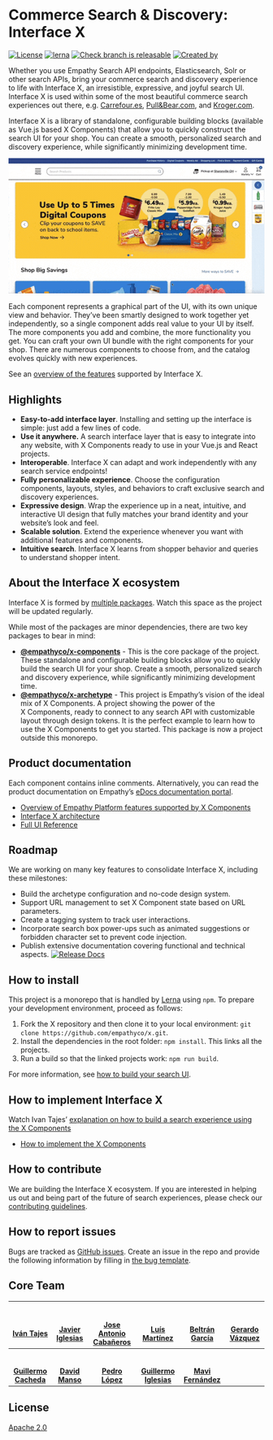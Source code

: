 # Commerce Search & Discovery: Interface X
[![License](https://img.shields.io/badge/License-Apache%202.0-blue.svg)](https://opensource.org/licenses/Apache-2.0)
[![lerna](https://img.shields.io/badge/maintained%20with-lerna-cc00ff.svg)](https://lerna.js.org/)
[![Check branch is releasable](https://github.com/empathyco/x/actions/workflows/build.yml/badge.svg?branch=main)](https://github.com/empathyco/x/actions/workflows/build.yml)
[![Created by](https://img.shields.io/badge/Created%20by-Empathy.co-green)](https://www.empathy.co)

Whether you use Empathy Search API endpoints, Elasticsearch, Solr or other search APIs, bring your commerce search and discovery experience to life with Interface X, an irresistible, expressive, and joyful search UI.  Interface X is used within some of the most beautiful commerce search experiences out there, e.g. [Carrefour.es](https://www.carrefour.es), [Pull&Bear.com](https://www.pullandbear.com), and [Kroger.com](https://www.kroger.com).

Interface X is a library of standalone, configurable building blocks (available as Vue.js based X&nbsp;Components) that allow you to quickly construct the search UI for your shop. You can create a smooth, personalized search and discovery experience, while significantly minimizing development time.


![X Components](.github/all_popular_next_searches.gif)



Each component represents a graphical part of the UI, with its own unique view and behavior. They’ve been smartly designed to work together yet independently, so a single component adds real value to your UI by itself. The more components you add and combine, the more functionality you get.
You can craft your own UI bundle with the right components for your shop. There are numerous components to choose from, and the catalog evolves quickly with new experiences.

See an [overview of the features](https://docs.empathy.co/explore-empathy-platform/experience-search-&-discovery/) supported by Interface X.

## Highlights

* **Easy-to-add interface layer**. Installing and setting up the interface is simple: just add a few lines of code.
* **Use it anywhere.** A search interface layer that is easy to integrate into any website, with X Components ready to use in your Vue.js and React projects. 
* **Interoperable**. Interface X can adapt and work independently with any search service endpoints!
* **Fully personalizable experience**. Choose the configuration components, layouts, styles, and behaviors to craft exclusive search and discovery experiences.
* **Expressive design**. Wrap the experience up in a neat, intuitive, and interactive UI design that fully matches your brand identity and your website’s look and feel.
* **Scalable solution**. Extend the experience whenever you want with additional features and components.
* **Intuitive search**. Interface X learns from shopper behavior and queries to understand shopper intent.

## About the Interface X ecosystem

Interface X is formed by [multiple packages](./.github/CONTRIBUTING.md#interface-x-and-packages).
Watch this space as the project will be updated regularly.

While most of the packages are minor dependencies, there are two key packages to bear in mind:

* **[@empathyco/x-components](https://github.com/empathyco/x/tree/main/packages/x-components)** - This is the core package of the project.
These standalone and configurable building blocks allow you to quickly build the search UI for your shop.
Create a smooth, personalized search and discovery experience, while significantly minimizing development time.
* **[@empathyco/x-archetype](https://github.com/empathyco/x-archetype)** - This project is Empathy’s vision of the
ideal mix of X&nbsp;Components. A project showing the power of the X&nbsp;Components, ready to connect to any search API with customizable layout through design tokens.
It is the perfect example to learn how to use the X&nbsp;Components to get you started. This package is now a project outside this monorepo.

## Product documentation
Each component contains inline comments. Alternatively, you can read the product documentation on Empathy’s [eDocs documentation portal](https://docs.empathy.co/explore-empathy-platform/experience-search-&-discovery/).
- [Overview of Empathy Platform features supported by X Components](https://docs.empathy.co/explore-empathy-platform/search-features/)
- [Interface X architecture](https://docs-dev.empathy.co/empathy-for-developers/build-search-ui/x-architecture/)
- [Full UI Reference](https://docs.empathy.co/empathy-for-developers/ui-reference)
<!--- [Frequently Asked Questions](Content to be developed for GitHub project)--->


## Roadmap

We are working on many key features to consolidate Interface X, including these milestones:

* Build the archetype configuration and no-code design system.
* Support URL management to set X&nbsp;Component state based on URL parameters.
* Create a tagging system to track user interactions.
* Incorporate search box power-ups such as animated suggestions or forbidden character set to prevent code injection.
* Publish extensive documentation covering functional and technical aspects.  [![Release Docs](https://img.shields.io/badge/Released-August%202021-brightgreen)](https://docs.empathy.co)

## How to install

This project is a monorepo that is handled by [Lerna](https://github.com/lerna/lerna) using `npm`. 
To prepare your development environment, proceed as follows:

1. Fork the X repository and then clone it to your local environment: `git clone https://github.com/empathyco/x.git`.
2. Install the dependencies in the root folder: `npm install`. This links all the projects.
3. Run a build so that the linked projects work: `npm run build`.

For more information, see [how to build your search UI](https://docs-dev.empathy.co/empathy-for-developers/build-search-ui/).

## How to implement Interface X

Watch Ivan Tajes’ [explanation on how to build a search experience using the X Components](https://www.youtube.com/watch?v=JjjIaQlG9aE)
- [How to implement the X Components](https://docs-dev.empathy.co/empathy-for-developers/build-search-ui/interface-x-integration-guide.html)

## How to contribute

We are building the Interface X ecosystem. If you are interested in helping us out and being part of the future of search experiences, please check our [contributing guidelines](./.github/CONTRIBUTING.md).

## How to report issues
Bugs are tracked as [GitHub issues](https://guides.github.com/features/issues/). Create an issue in the repo and provide the following information by filling in [the bug template](./.github/ISSUE_TEMPLATE/bug_report.md).


## Core Team

|    <a href="https://github.com/tajespasarela"><img src="https://avatars.githubusercontent.com/u/5759712?v=4" width="100px;" alt=""/><br /><br /><b>Iván Tajes</b></a>     | <a href="https://github.com/javieri-empathy"><img src="https://avatars.githubusercontent.com/u/68222542?v=4" width="100px;" alt=""/><br /><br /><b>Javier Iglesias</b></a>    | <a href="https://github.com/joseacabaneros"><img src="https://avatars.githubusercontent.com/u/10746604?v=4" width="100px;" alt=""/><br /><br /><b>Jose Antonio Cabañeros</b></a>  |  <a href="https://github.com/LuisMartinez15"><img src="https://avatars.githubusercontent.com/u/6247440?v=4" width="100px;" alt=""/><br /><br /><b>Luís Martínez</b></a>   | <a href="https://github.com/tiborux"><img src="https://avatars.githubusercontent.com/u/6597815?v=4" width="100px;" alt=""/><br /><br /><b>Beltrán García</b></a>  | <a href="https://github.com/herrardo"><img src="https://avatars.githubusercontent.com/u/4663897?v=4" width="100px;" alt=""/><br /><br /><b>Gerardo Vázquez</b></a>    |
|:------------------------------------------------------------------------------------------------------------------------------------------------------------------------: |:--------------------------------------------------------------------------------------------------------------------------------------------------------------------------:   |:--------------------------------------------------------------------------------------------------------------------------------------------------------------------------------: |:-----------------------------------------------------------------------------------------------------------------------------------------------------------------------:  |:----------------------------------------------------------------------------------------------------------------------------------------------------------------: |:------------------------------------------------------------------------------------------------------------------------------------------------------------------:   |
| <a href="https://github.com/CachedaCodes"><img src="https://avatars.githubusercontent.com/u/7124620?v=4" width="100px;" alt=""/><br /><br /><b>Guillermo Cacheda</b></a>  |    <a href="https://github.com/davidmfempathy"><img src="https://avatars.githubusercontent.com/u/72139200?v=4" width="100px;" alt=""/><br /><br /><b>David Manso</b></a>      |             <a href="https://github.com/pmareke"><img src="https://avatars.githubusercontent.com/u/3502075?v=4" width="100px;" alt=""/><br /><br /><b>Pedro López</b>             | <a href="https://github.com/guillei10"><img src="https://avatars.githubusercontent.com/u/77337158?v=4" width="100px;" alt=""/><br /><br /><b>Guillermo Iglesias</b></a>   | <a href="https://github.com/mavmaf"><img src="https://avatars.githubusercontent.com/u/77147901?v=4" width="100px;" alt=""/><br /><br /><b>Mavi Fernández</b></a>  |                                                                                                                                                                       |

## License

[Apache 2.0](./LICENSE)


